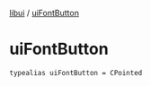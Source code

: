 [libui](index.md) / [uiFontButton](./ui-font-button.md)

# uiFontButton

`typealias uiFontButton = CPointed`
